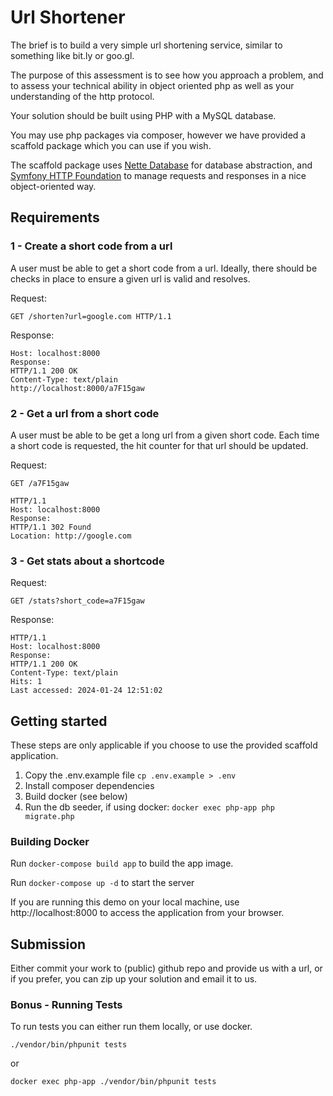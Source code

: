 # Url Shortener

The brief is to build a very simple url shortening service, similar to something like bit.ly or goo.gl.

The purpose of this assessment is to see how you approach a problem, and to assess your technical ability in object oriented php as well as your understanding of the http protocol. 

Your solution should be built using PHP with a MySQL database.

You may use php packages via composer, however we have provided a scaffold package which you can use if you wish.

The scaffold package uses [Nette Database](https://doc.nette.org/en/database) for database abstraction, and [Symfony HTTP Foundation](https://symfony.com/doc/current/components/http_foundation.html) to manage requests and responses in a nice object-oriented way.

## Requirements

### 1 - Create a short code from a url
A user must be able to get a short code from a url. Ideally, there should be checks in place to ensure a given url is valid and resolves.

Request:
```
GET /shorten?url=google.com HTTP/1.1
```

Response:
```
Host: localhost:8000
Response:
HTTP/1.1 200 OK
Content-Type: text/plain
http://localhost:8000/a7F15gaw
```

### 2 - Get a url from a short code

A user must be able to be get a long url from a given short code. Each time a short code is requested, the hit counter for that url should be updated.

Request:
```
GET /a7F15gaw
```
```
HTTP/1.1
Host: localhost:8000
Response:
HTTP/1.1 302 Found
Location: http://google.com
```
### 3 - Get stats about a shortcode

Request:
```
GET /stats?short_code=a7F15gaw
```
Response:

```
HTTP/1.1
Host: localhost:8000
Response:
HTTP/1.1 200 OK
Content-Type: text/plain
Hits: 1
Last accessed: 2024-01-24 12:51:02
```

## Getting started

These steps are only applicable if you choose to use the provided scaffold application.

1. Copy the .env.example file `cp .env.example > .env`
2. Install composer dependencies
3. Build docker (see below)
4. Run the db seeder, if using docker: `docker exec php-app php migrate.php`

### Building Docker 

Run `docker-compose build app` to build the app image.

Run `docker-compose up -d` to start the server

If you are running this demo on your local machine, use http://localhost:8000 to access the application from your browser.

## Submission

Either commit your work to (public) github repo and provide us with a url, or if you prefer, you can zip up your solution and email it to us.

### Bonus - Running Tests

To run tests you can either run them locally, or use docker.

`./vendor/bin/phpunit tests`

or 

`docker exec php-app ./vendor/bin/phpunit tests`

